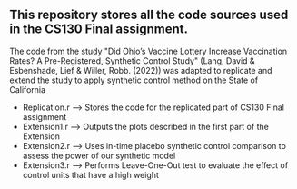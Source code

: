 ## This repository stores all the code sources used in the CS130 Final assignment. 

The code from the study "Did Ohio’s Vaccine Lottery Increase Vaccination Rates? A Pre-Registered, Synthetic Control Study" (Lang, David & Esbenshade, Lief & Willer, Robb. (2022)) was adapted to replicate and extend the study to apply synthetic control method on the State of California 

- Replication.r -->  Stores the code for the replicated part of CS130 Final assignment 
- Extension1.r --> Outputs the plots described in the first part of the Extension 
- Extension2.r --> Uses in-time placebo synthetic control comparison to assess the power of our synthetic model 
- Extension3.r --> Performs Leave-One-Out test to evaluate the effect of control units that have a high weight 
